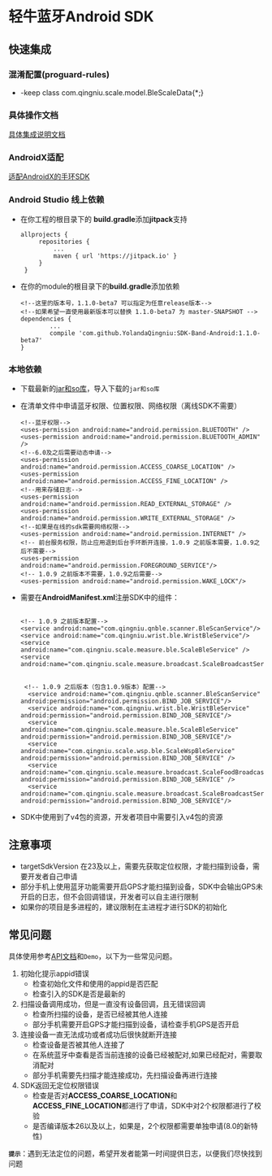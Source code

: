 # 轻牛蓝牙Android SDK 

## 快速集成 
### 混淆配置(proguard-rules)
+ -keep class com.qingniu.scale.model.BleScaleData{*;}

### 具体操作文档
[具体集成说明文档](https://yolandaqingniu.github.io/zh/)

### AndroidX适配
[适配AndroidX的手环SDK](https://github.com/YolandaQingniu/SDK-Band-AndroidX)

### Android Studio 线上依赖
* 在你工程的根目录下的 **build.gradle**添加**jitpack**支持
   ```
   allprojects {
		repositories {
			...
			maven { url 'https://jitpack.io' }
		}
	}
   ```
* 在你的module的根目录下的**build.gradle**添加依赖
	```
	<!--这里的版本号，1.1.0-beta7 可以指定为任意release版本-->
	<!--如果希望一直使用最新版本可以替换 1.1.0-beta7 为 master-SNAPSHOT -->
	dependencies {
	        ...
	        compile 'com.github.YolandaQingniu:SDK-Band-Android:1.1.0-beta7'
	}
	```
	
### 本地依赖
* 下载最新的[jar和so库](https://github.com/YolandaQingniu/SDK-Band-Android/releases/download/1.1.0-beta7/qnwristsdk-1.1.0-beta7-Android.zip)，导入下载的`jar和so库`
* 在清单文件中申请蓝牙权限、位置权限、网络权限（离线SDK不需要）
    ```
   <!--蓝牙权限-->
   <uses-permission android:name="android.permission.BLUETOOTH" />
   <uses-permission android:name="android.permission.BLUETOOTH_ADMIN" />
   <!--6.0及之后需要动态申请-->
   <uses-permission android:name="android.permission.ACCESS_COARSE_LOCATION" />
   <uses-permission android:name="android.permission.ACCESS_FINE_LOCATION" />
   <!--用来存储日志-->
   <uses-permission android:name="android.permission.READ_EXTERNAL_STORAGE" />
   <uses-permission android:name="android.permission.WRITE_EXTERNAL_STORAGE" />
   <!--如果是在线的sdk需要网络权限-->
   <uses-permission android:name="android.permission.INTERNET" />
   <!-- 前台服务权限，防止应用退到后台手环断开连接，1.0.9 之前版本需要，1.0.9之后不需要-->
   <uses-permission android:name="android.permission.FOREGROUND_SERVICE"/>
    <!-- 1.0.9 之前版本不需要，1.0.9之后需要-->
   <uses-permission android:name="android.permission.WAKE_LOCK"/>

    ```
* 需要在**AndroidManifest.xml**注册SDK中的组件：
 	```

 	<!-- 1.0.9 之前版本配置-->
   <service android:name="com.qingniu.qnble.scanner.BleScanService"/>
   <service android:name="com.qingniu.wrist.ble.WristBleService"/>
   <service android:name="com.qingniu.scale.measure.ble.ScaleBleService" />
   <service android:name="com.qingniu.scale.measure.broadcast.ScaleBroadcastService"/>
   ```

   ```

    <!-- 1.0.9 之后版本（包含1.0.9版本）配置-->
     <service android:name="com.qingniu.qnble.scanner.BleScanService" android:permission="android.permission.BIND_JOB_SERVICE"/>
     <service android:name="com.qingniu.wrist.ble.WristBleService" android:permission="android.permission.BIND_JOB_SERVICE"/>
     <service android:name="com.qingniu.scale.measure.ble.ScaleBleService" android:permission="android.permission.BIND_JOB_SERVICE"/>
     <service android:name="com.qingniu.scale.wsp.ble.ScaleWspBleService" android:permission="android.permission.BIND_JOB_SERVICE" />
     <service android:name="com.qingniu.scale.measure.broadcast.ScaleFoodBroadcastService" android:permission="android.permission.BIND_JOB_SERVICE" />
     <service android:name="com.qingniu.scale.measure.broadcast.ScaleBroadcastService" android:permission="android.permission.BIND_JOB_SERVICE"/>

    ```

* SDK中使用到了v4包的资源，开发者项目中需要引入v4包的资源

## 注意事项
- targetSdkVersion 在23及以上，需要先获取定位权限，才能扫描到设备，需要开发者自己申请
- 部分手机上使用蓝牙功能需要开启GPS才能扫描到设备，SDK中会输出GPS未开启的日志，但不会回调错误，开发者可以自主进行限制
- 如果你的项目是多进程的，建议限制在主进程才进行SDK的初始化

## 常见问题
具体使用参考[API文档](https://yolandaqingniu.github.io/)和`Demo`，以下为一些常见问题。

1. 初始化提示appid错误
    + 检查初始化文件和使用的appid是否匹配
    + 检查引入的SDK是否是最新的
2. 扫描设备调用成功，但是一直没有设备回调，且无错误回调
    + 检查所扫描的设备，是否已经被其他人连接
    + 部分手机需要开启GPS才能扫描到设备，请检查手机GPS是否开启
3. 连接设备一直无法成功或者成功后很快就断开连接
    + 检查设备是否被其他人连接了
    + 在系统蓝牙中查看是否当前连接的设备已经被配对,如果已经配对，需要取消配对
    + 部分手机需要先扫描才能连接成功，先扫描设备再进行连接
4. SDK返回无定位权限错误
    + 检查是否对**ACCESS_COARSE_LOCATION**和**ACCESS_FINE_LOCATION**都进行了申请，SDK中对2个权限都进行了校验
    + 是否编译版本26以及以上，如果是，2个权限都需要单独申请(8.0的新特性)

**`提示`**：遇到无法定位的问题，希望开发者能第一时间提供日志，以便我们尽快找到问题    
